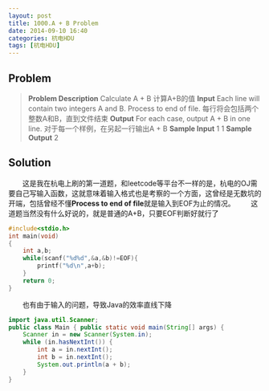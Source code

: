 ```yaml
---
layout: post
title: 1000.A + B Problem
date: 2014-09-10 16:40
categories: 杭电HDU
tags: [杭电HDU]
---
```

## Problem
>**Problem Description**
Calculate A + B
计算A+B的值
**Input**
Each line will contain two integers A and B. Process to end of file.
每行将会包括两个整数A和B，直到文件结束
**Output**
For each case, output A + B in one line.
对于每一个样例，在另起一行输出A + B
**Sample Input**
1 1
**Sample Output**
2

## Solution
　　这是我在杭电上刷的第一道题，和leetcode等平台不一样的是，杭电的OJ需要自己写输入函数，这就意味着输入格式也是考察的一个方面，这曾经是无数坑的开端，包括曾经不懂**Process to end of file**就是输入到EOF为止的情况。
　　这道题当然没有什么好说的，就是普通的A+B，只要EOF判断好就行了
```cpp
#include<stdio.h>
int main(void)
{
    int a,b;
    while(scanf("%d%d",&a,&b)!=EOF){
        printf("%d\n",a+b);
    }
    return 0;
}
```
　　也有由于输入的问题，导致Java的效率直线下降
```java
import java.util.Scanner;
public class Main { public static void main(String[] args) {  
    Scanner in = new Scanner(System.in);
    while (in.hasNextInt()) {   
        int a = in.nextInt();   
        int b = in.nextInt();   
        System.out.println(a + b);
    } 
}
```